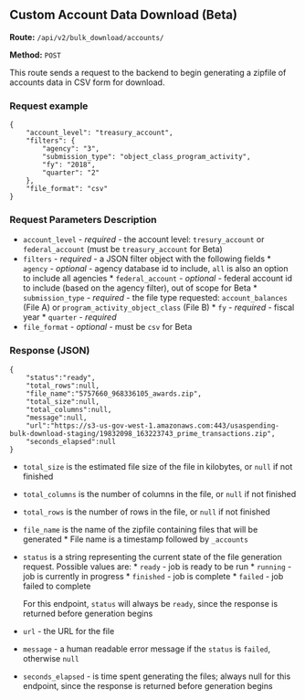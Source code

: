 ## Custom Account Data Download (Beta)
**Route:** `/api/v2/bulk_download/accounts/`

**Method:** `POST`

This route sends a request to the backend to begin generating a zipfile of accounts data in CSV form for download.

### Request example

```
{
    "account_level": "treasury_account",
    "filters": {
        "agency": "3",
        "submission_type": "object_class_program_activity",
        "fy": "2018",
        "quarter": "2"
    },
    "file_format": "csv"
}
```

### Request Parameters Description
* `account_level` - *required* - the account level: `tresury_account` or `federal_account` (must be `treasury_account` for Beta)
* `filters` - *required* - a JSON filter object with the following fields
        * `agency` - *optional* - agency database id to include, `all` is also an option to include all agencies
        * `federal_account` - *optional* - federal account id to include (based on the agency filter), out of scope for Beta
        * `submission_type` - *required* - the file type requested: `account_balances` (File A) or `program_activity_object_class` (File B)
        * `fy` - *required* - fiscal year
        * `quarter` - *required*
* `file_format` - *optional* - must be `csv` for Beta

### Response (JSON)

```
{
    "status":"ready",
    "total_rows":null,
    "file_name":"5757660_968336105_awards.zip",
    "total_size":null,
    "total_columns":null,
    "message":null,
    "url":"https://s3-us-gov-west-1.amazonaws.com:443/usaspending-bulk-download-staging/19832098_163223743_prime_transactions.zip",
    "seconds_elapsed":null
}
```

* `total_size` is the estimated file size of the file in kilobytes, or `null` if not finished
* `total_columns` is the number of columns in the file, or `null` if not finished
* `total_rows` is the number of rows in the file, or `null` if not finished
* `file_name` is the name of the zipfile containing files that will be generated
        * File name is a timestamp followed by `_accounts`
* `status` is a string representing the current state of the file generation request. Possible values are:
        * `ready` - job is ready to be run
        * `running` - job is currently in progress
        * `finished` - job is complete
        * `failed` - job failed to complete

    For this endpoint, `status` will always be `ready`, since the response is returned before generation begins
* `url` - the URL for the file
* `message` - a human readable error message if the `status` is `failed`, otherwise `null`
* `seconds_elapsed` - is time spent generating the files; always null for this endpoint, since the response is returned before generation begins

